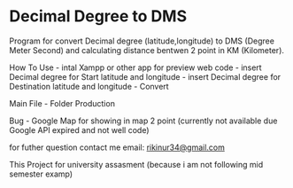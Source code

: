 # Decimal Degree to DMS
 Program for convert Decimal degree (latitude,longitude) to DMS (Degree Meter Second) and calculating distance bentwen 2 point in KM (Kilometer).
 
How To Use
	- intal Xampp or other app for preview web code
	- insert Decimal degree for Start latitude and longitude
	- insert Decimal degree for Destination latitude and longitude
	- Convert
	
Main File
	- Folder Production
	
Bug
	- Google Map for showing in map 2 point (currently not available due Google API expired and not well code)
	
for futher question contact me
email: rikinur34@gmail.com

This Project for university assasment (because i am not following mid semester examp)